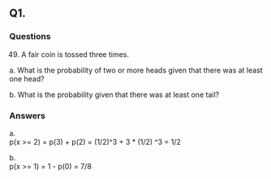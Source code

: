## Q1. 

### Questions 

49. A fair coin is tossed three times.

a. What is the probability of two or more heads given that there was at least one
head?

b. What is the probability given that there was at least one tail?


### Answers

a.   
   p(x >= 2) = p(3) + p(2) = (1/2)^3 + 3 * (1/2) ^3 = 1/2 
  
b.  
   p(x >= 1) = 1 - p(0) = 7/8
